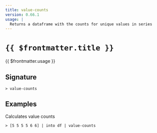 ```yaml
---
title: value-counts
version: 0.66.1
usage: |
  Returns a dataframe with the counts for unique values in series
---
```


# <code>{{ $frontmatter.title }}</code>

<div style='white-space: pre-wrap;'>{{ $frontmatter.usage }}</div>

## Signature

```> value-counts ```

## Examples

Calculates value counts
```shell
> [5 5 5 5 6 6] | into df | value-counts
```
